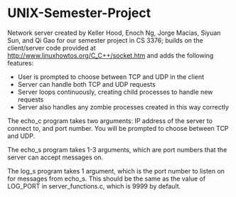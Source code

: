 # UNIX-Semester-Project

Network server created by Keller Hood, Enoch Ng, Jorge Macias, Siyuan Sun, and Qi Gao for our semester project in CS 3376; builds on the client/server code provided at http://www.linuxhowtos.org/C_C++/socket.htm and adds the following features:

* User is prompted to choose between TCP and UDP in the client
* Server can handle both TCP and UDP requests
* Server loops continuously, creating child processes to handle new requests
* Server also handles any zombie processes created in this way correctly

The echo_c program takes two arguments: IP address of the server to connect to, and port number. You will be prompted to choose between TCP and UDP.

The echo_s program takes 1-3 arguments, which are port numbers that the server can accept messages on.

The log_s program takes 1 argument, which is the port number to listen on for messages from echo_s. This should be the same as the value of LOG_PORT in server_functions.c, which is 9999 by default.
